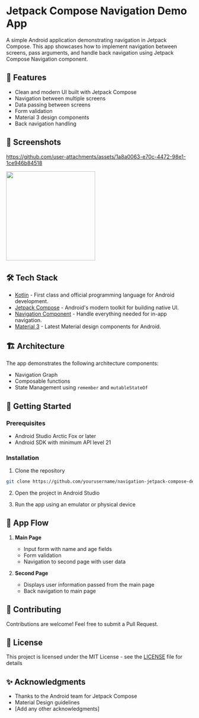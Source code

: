 

# Jetpack Compose Navigation Demo App

A simple Android application demonstrating navigation in Jetpack Compose. This app showcases how to implement navigation between screens, pass arguments, and handle back navigation using Jetpack Compose Navigation component.

## 🌟 Features

- Clean and modern UI built with Jetpack Compose
- Navigation between multiple screens
- Data passing between screens
- Form validation
- Material 3 design components
- Back navigation handling

## 📱 Screenshots

https://github.com/user-attachments/assets/1a8a0063-e70c-4472-98e1-1ce946b84518


<img src="https://github.com/user-attachments/assets/f3031a5a-f945-489b-81b1-4ffc33c60949" width="240" />
<img rc="https://github.com/user-attachments/assets/a40f7bcd-3c9b-4e9c-8da2-ecfad9ceff9b"  width="240" />



## 🛠️ Tech Stack

- [Kotlin](https://kotlinlang.org/) - First class and official programming language for Android development.
- [Jetpack Compose](https://developer.android.com/jetpack/compose) - Android's modern toolkit for building native UI.
- [Navigation Component](https://developer.android.com/jetpack/compose/navigation) - Handle everything needed for in-app navigation.
- [Material 3](https://m3.material.io/) - Latest Material design components for Android.

## 🏗️ Architecture

The app demonstrates the following architecture components:
- Navigation Graph
- Composable functions
- State Management using `remember` and `mutableStateOf`

## 🚀 Getting Started

### Prerequisites

- Android Studio Arctic Fox or later
- Android SDK with minimum API level 21

### Installation

1. Clone the repository
```bash
git clone https://github.com/yourusername/navigation-jetpack-compose-demo-app.git
```

2. Open the project in Android Studio

3. Run the app using an emulator or physical device

## 📱 App Flow

1. **Main Page**
   - Input form with name and age fields
   - Form validation
   - Navigation to second page with user data

2. **Second Page**
   - Displays user information passed from the main page
   - Back navigation to main page

## 🤝 Contributing

Contributions are welcome! Feel free to submit a Pull Request.

## 📝 License

This project is licensed under the MIT License - see the [LICENSE](LICENSE) file for details

## ✨ Acknowledgments

- Thanks to the Android team for Jetpack Compose
- Material Design guidelines
- [Add any other acknowledgments]
```
